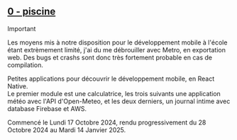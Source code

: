 ## [0 - piscine](https://github.com/Alexioos95/42-mobile/tree/main/0_piscine)

> [!IMPORTANT]  
> Les moyens mis à notre disposition pour le développement mobile à l'école étant extrèmement limité, j'ai du me débrouiller avec Metro, en exportation web. Des bugs et crashs sont donc très fortement probable en cas de compilation.

Petites applications pour découvrir le développement mobile, en React Native.  
Le premier module est une calculatrice, les trois suivants une application météo avec l'API d'Open-Meteo, et les deux derniers, un journal intime avec database Firebase et AWS.

Commencé le Lundi 17 Octobre 2024, rendu progressivement du 28 Octobre 2024 au Mardi 14 Janvier 2025.

